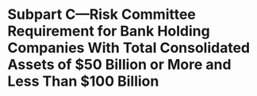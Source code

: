 # Subpart C—Risk Committee Requirement for Bank Holding Companies With Total Consolidated Assets of $50 Billion or More and Less Than $100 Billion

